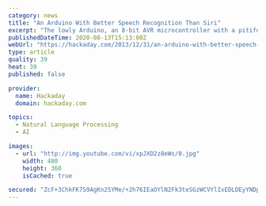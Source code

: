 ```yaml
---
category: news
title: "An Arduino With Better Speech Recognition Than Siri"
excerpt: "The lowly Arduino, an 8-bit AVR microcontroller with a pitiful amount of RAM, terribly small Flash storage space, and effectively no peripherals to speak of, has better speech recognition"
publishedDateTime: 2020-08-13T15:13:00Z
webUrl: "https://hackaday.com/2013/12/31/an-arduino-with-better-speech-recognition-than-siri/"
type: article
quality: 39
heat: 39
published: false

provider:
  name: Hackaday
  domain: hackaday.com

topics:
  - Natural Language Processing
  - AI

images:
  - url: "http://img.youtube.com/vi/xpJXD2z8eWs/0.jpg"
    width: 480
    height: 360
    isCached: true

secured: "ZcF+3ChkFK7S9AgKn2SYMe/+2h76IEaOYlN2Fk3teSGzWCVYlIxEDLDEyYNDpJiuJDVIFMJY9w+b9ZXrj1J96u+w54m7pDLnLKUA7oKAWx0F4OTTKP+skYKG4AMTgNqLQqCmCpN8pj4lTbD6kufGB8wtmZISvb2y0KcUa9cuCXjZufhpj2OL36o5dAMr8cyx+AIZV/6NEOavKZX7ev5gUzj7cmmiQKY9FZ4p80V3+aUazBxbmRdbkhNJL/vosrZhpDYVtMB934Sf/Jobmmi7OK5XjznleVtv5aeZ+d1eG2HK9/w9iUTsKyMUuYNzjBWvH9E+dqO1v3uO74P8IiWboA==;6qcabBeID5w4C1kELKnX9Q=="
---
```


